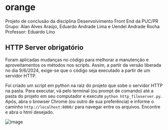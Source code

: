 # orange
Projeto de conclusão da disciplina Desenvolvimento Front End da PUC/PR
Grupo: Alan Alves Araújo, Eduardo Andrade Lima e Uendel Andrade Rocha
Professor: Eduardo Lino

## HTTP Server obrigatório
Foram aplicadas mudanças no código para melhorar a manutenção e aproveitamentos os métodos nos scripts. Assim, a partir da versão liberada no dia 9/6/2024, exige-se que o código seja executado a partir de um servidor HTTP. 

Foi criado um script em python na raiz do projeto que sobe o servidor HTTP na pasta. Para executar, vá pelo terminal (ou prompt de comando) até a pasta do projeto em seu computador e execute `python http_fileserver.py`. Após, abra o browser Chrome (ou outro de sua preferência) e informe o caminho `http://localhost:8000/` para navegar entre os arquivos. Encontre e abra o html desejado. 

![image](https://github.com/uendelrocha/orange/assets/11482478/e240ff4c-9ca1-4881-879d-eed74c66817b)
